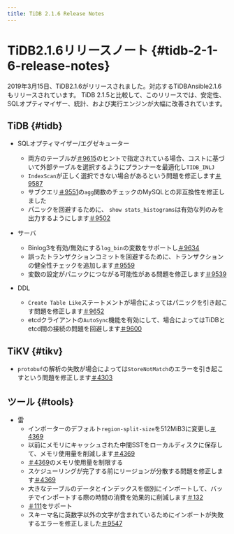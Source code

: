 ```yaml
---
title: TiDB 2.1.6 Release Notes
---
```


# TiDB2.1.6リリースノート {#tidb-2-1-6-release-notes}

2019年3月15日、TiDB2.1.6がリリースされました。対応するTiDBAnsible2.1.6もリリースされています。 TiDB 2.1.5と比較して、このリリースでは、安定性、SQLオプティマイザー、統計、および実行エンジンが大幅に改善されています。

## TiDB {#tidb}

-   SQLオプティマイザー/エグゼキューター
    -   両方のテーブルが[＃9615](https://github.com/pingcap/tidb/pull/9615)のヒントで指定されている場合、コストに基づいて外部テーブルを選択するようにプランナーを最適化し`TIDB_INLJ`
    -   `IndexScan`が正しく選択できない場合があるという問題を修正します[＃9587](https://github.com/pingcap/tidb/pull/9587)
    -   サブクエリ[＃9551](https://github.com/pingcap/tidb/pull/9551)の`agg`関数のチェックのMySQLとの非互換性を修正しました
    -   パニックを回避するために、 `show stats_histograms`は有効な列のみを出力するようにします[＃9502](https://github.com/pingcap/tidb/pull/9502)

-   サーバ
    -   Binlog3を有効/無効にする`log_bin`の変数をサポートし[＃9634](https://github.com/pingcap/tidb/pull/9634)
    -   誤ったトランザクションコミットを回避するために、トランザクションの健全性チェックを追加します[＃9559](https://github.com/pingcap/tidb/pull/9559)
    -   変数の設定がパニックにつながる可能性がある問題を修正します[＃9539](https://github.com/pingcap/tidb/pull/9539)

-   DDL
    -   `Create Table Like`ステートメントが場合によってはパニックを引き起こす問題を修正します[＃9652](https://github.com/pingcap/tidb/pull/9652)
    -   etcdクライアントの`AutoSync`機能を有効にして、場合によってはTiDBとetcd間の接続の問題を回避します[＃9600](https://github.com/pingcap/tidb/pull/9600)

## TiKV {#tikv}

-   `protobuf`の解析の失敗が場合によっては`StoreNotMatch`のエラーを引き起こすという問題を修正します[＃4303](https://github.com/tikv/tikv/pull/4303)

## ツール {#tools}

-   雷
    -   インポーターのデフォルト`region-split-size`を512MiB3に変更し[＃4369](https://github.com/tikv/tikv/pull/4369)
    -   以前にメモリにキャッシュされた中間SSTをローカルディスクに保存して、メモリ使用量を削減します[＃4369](https://github.com/tikv/tikv/pull/4369)
    -   [＃4369](https://github.com/tikv/tikv/pull/4369)のメモリ使用量を制限する
    -   スケジューリングが完了する前にリージョンが分散する問題を修正します[＃4369](https://github.com/tikv/tikv/pull/4369)
    -   大きなテーブルのデータとインデックスを個別にインポートして、バッチでインポートする際の時間の消費を効果的に削減します[＃132](https://github.com/pingcap/tidb-lightning/pull/132)
    -   [＃111](https://github.com/pingcap/tidb-lightning/pull/111)をサポート
    -   スキーマ名に英数字以外の文字が含まれているためにインポートが失敗するエラーを修正しました[＃9547](https://github.com/pingcap/tidb/pull/9547)
